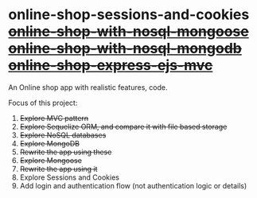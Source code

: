 # online-shop-sessions-and-cookies [~~online-shop-with-nosql-mongoose~~](https://github.com/exemplar-codes/online-shop-with-nosql-mongoose) [~~online-shop-with-nosql-mongodb~~](https://github.com/exemplar-codes/online-shop-with-nosql-mongodb) [~~online-shop-express-ejs-mvc~~](https://github.com/exemplar-codes/online-shop-express-ejs-mvc)
An Online shop app with realistic features, code.

Focus of this project:
1. ~~Explore MVC pattern~~
2. ~~Explore Sequelize ORM, and compare it with file based storage~~
3. ~~Explore NoSQL databases~~
4. ~~Explore MongoDB~~
5. ~~Rewrite the app using these~~
6. ~~Explore Mongoose~~
7. ~~Rewrite the app using it~~
8. Explore Sessions and Cookies
9. Add login and authentication flow (not authentication logic or details)
